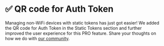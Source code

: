 # ✅ QR code for Auth Token

Managing non-WiFi devices with static tokens has just got easier! We added the QR code for Auth Token in the Static Tokens section and further improved the user experience for this PRO feature. Share your thoughts on how we do with [our community](https://community.blynk.cc/).
